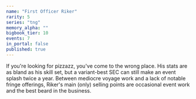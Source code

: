 ```yaml
---
name: "First Officer Riker"
rarity: 5
series: "tng"
memory_alpha: ""
bigbook_tier: 10
events: 7
in_portal: false
published: true
---
```


If you're looking for pizzazz, you've come to the wrong place. His stats are as bland as his skill set, but a variant-best SEC can still make an event splash twice a year. Between mediocre voyage work and a lack of notable fringe offerings, Riker's main (only) selling points are occasional event work and the best beard in the business.
